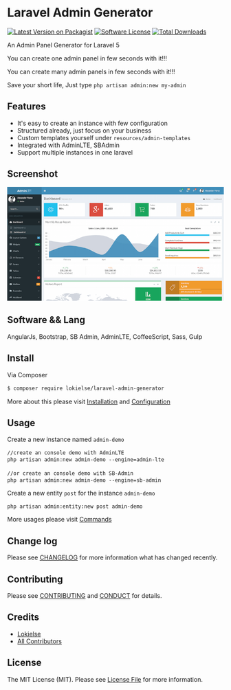 Laravel Admin Generator
=======================

[![Latest Version on Packagist][ico-version]][link-packagist]
[![Software License][ico-license]](LICENSE.md)
[![Total Downloads][ico-downloads]][link-downloads]

An Admin Panel Generator for Laravel 5

You can create one admin panel in few seconds with it!!!

You can create many admin panels in few seconds with it!!!

Save your short life, Just type `php artisan admin:new my-admin`

## Features

* It's easy to create an instance with few configuration
* Structured already, just focus on your business
* Custom templates yourself under `resources/admin-templates`
* Integrated with AdminLTE, SBAdmin
* Support multiple instances in one laravel

## Screenshot
![Screenshot](/screenshots/AdminLTE.png "Screenshot")

## Software && Lang

AngularJs, Bootstrap, SB Admin, AdminLTE, CoffeeScript, Sass, Gulp

## Install

Via Composer

``` bash
$ composer require lokielse/laravel-admin-generator
```

More about this please visit [Installation](docs/1-Installation.md) and [Configuration](docs/2-Configuration.md)

## Usage

Create a new instance named `admin-demo`
```
//create an console demo with AdminLTE
php artisan admin:new admin-demo --engine=admin-lte

//or create an console demo with SB-Admin
php artisan admin:new admin-demo --engine=sb-admin
```

Create a new entity `post` for the instance `admin-demo`
```
php artisan admin:entity:new post admin-demo
```

More usages please visit [Commands](docs/3-Commands.md)


## Change log

Please see [CHANGELOG](CHANGELOG.md) for more information what has changed recently.


## Contributing

Please see [CONTRIBUTING](CONTRIBUTING.md) and [CONDUCT](CONDUCT.md) for details.


## Credits

- [Lokielse][link-author]
- [All Contributors][link-contributors]

## License

The MIT License (MIT). Please see [License File](LICENSE.md) for more information.

[ico-version]: https://img.shields.io/packagist/v/lokielse/laravel-admin-generator.svg?style=flat-square
[ico-license]: https://img.shields.io/badge/license-MIT-brightgreen.svg?style=flat-square
[ico-travis]: https://img.shields.io/travis/lokielse/laravel-admin-generator/master.svg?style=flat-square
[ico-scrutinizer]: https://img.shields.io/scrutinizer/coverage/g/lokielse/laravel-admin-generator.svg?style=flat-square
[ico-code-quality]: https://img.shields.io/scrutinizer/g/lokielse/laravel-admin-generator.svg?style=flat-square
[ico-downloads]: https://img.shields.io/packagist/dt/lokielse/laravel-admin-generator.svg?style=flat-square

[link-packagist]: https://packagist.org/packages/lokielse/laravel-admin-generator
[link-travis]: https://travis-ci.org/lokielse/laravel-admin-generator
[link-scrutinizer]: https://scrutinizer-ci.com/g/lokielse/laravel-admin-generator/code-structure
[link-code-quality]: https://scrutinizer-ci.com/g/lokielse/laravel-admin-generator
[link-downloads]: https://packagist.org/packages/lokielse/laravel-admin-generator
[link-author]: https://github.com/lokielse
[link-contributors]: ../../contributors

